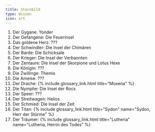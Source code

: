 ```yaml
---
title: Sternbild
type: Wissen
icon: ort
---
```


1. Der Gygane: Yonder
2. Der Gefangene: Die Feuerinsel
3. Das goldene Herz: ???
4. Der Schwindler: Die Insel der Chimären
5. Der Barde: Die Schicksale
6. Der Krieger: Die Insel der Verbannten
7. Der Zentaure: Die Insel der Skorpione und Lotus Hexe
8. Die Königin: ???
9. Die Zwillinge: Themis
10. Die Ameise: ???
11. Der Drache: {% include glossary_link.html title="Moxena" %}
12. Die Nymphe: Die Insel der Rocs
13. Der Speer: ???
14. Der Streitwagen: Helios
15. Der Schmied: Die Insel der Zeit
16. Der Titan: {% include glossary_link.html title="Sydon" name="Sydon, Herr der Stürme" %}
17. Der Träumer: {% include glossary_link.html title="Lutheria" name="Lutheria, Herrin des Todes" %}
